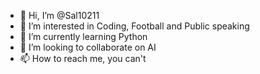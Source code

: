 - 👋 Hi, I’m @Sal10211
- 👀 I’m interested in Coding, Football and Public speaking
- 🌱 I’m currently learning Python
- 💞️ I’m looking to collaborate on AI
- 📫 How to reach me, you can't

<!---
Sal10211/Sal10211 is a ✨ special ✨ repository because its `README.md` (this file) appears on your GitHub profile.
You can click the Preview link to take a look at your changes.
--->
